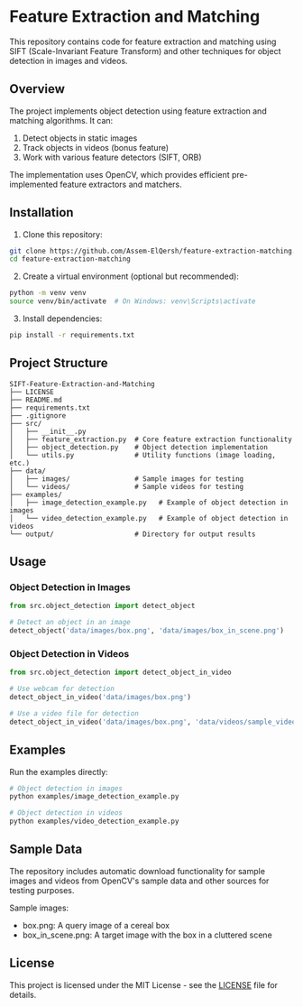 # Feature Extraction and Matching

This repository contains code for feature extraction and matching using SIFT (Scale-Invariant Feature Transform) and other techniques for object detection in images and videos.

## Overview

The project implements object detection using feature extraction and matching algorithms. It can:

1. Detect objects in static images
2. Track objects in videos (bonus feature)
3. Work with various feature detectors (SIFT, ORB)

The implementation uses OpenCV, which provides efficient pre-implemented feature extractors and matchers.

## Installation

1. Clone this repository:
```bash
git clone https://github.com/Assem-ElQersh/feature-extraction-matching.git
cd feature-extraction-matching
```

2. Create a virtual environment (optional but recommended):
```bash
python -m venv venv
source venv/bin/activate  # On Windows: venv\Scripts\activate
```

3. Install dependencies:
```bash
pip install -r requirements.txt
```

## Project Structure

```
SIFT-Feature-Extraction-and-Matching
├── LICENSE
├── README.md
├── requirements.txt
├── .gitignore
├── src/
│   ├── __init__.py
│   ├── feature_extraction.py  # Core feature extraction functionality
│   ├── object_detection.py    # Object detection implementation
│   └── utils.py               # Utility functions (image loading, etc.)
├── data/
│   ├── images/                # Sample images for testing
│   └── videos/                # Sample videos for testing
├── examples/
│   ├── image_detection_example.py   # Example of object detection in images
│   └── video_detection_example.py   # Example of object detection in videos
└── output/                    # Directory for output results
```

## Usage

### Object Detection in Images

```python
from src.object_detection import detect_object

# Detect an object in an image
detect_object('data/images/box.png', 'data/images/box_in_scene.png')
```

### Object Detection in Videos

```python
from src.object_detection import detect_object_in_video

# Use webcam for detection
detect_object_in_video('data/images/box.png')

# Use a video file for detection
detect_object_in_video('data/images/box.png', 'data/videos/sample_video.mp4')
```

## Examples

Run the examples directly:

```bash
# Object detection in images
python examples/image_detection_example.py

# Object detection in videos
python examples/video_detection_example.py
```

## Sample Data

The repository includes automatic download functionality for sample images and videos from OpenCV's sample data and other sources for testing purposes.

Sample images:
- box.png: A query image of a cereal box
- box_in_scene.png: A target image with the box in a cluttered scene

## License

This project is licensed under the MIT License - see the [LICENSE](https://github.com/Assem-ElQersh/SIFT-Feature-Extraction-and-Matching/blob/main/LICENSE) file for details.
